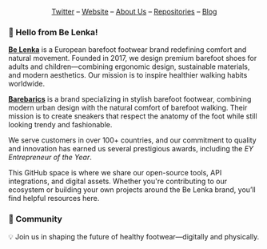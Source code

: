 <div align="center">
  
[Twitter](https://twitter.com/belenkabarefoot) – [Website](https://www.belenka.com) – [About Us](https://www.belenka.com/about-us/) – [Repositories](https://github.com/orgs/be-lenka/repositories) – [Blog](https://www.belenka.com/blog/)

</div>

### 👋 Hello from Be Lenka!

**[Be Lenka](https://www.belenka.com)** is a European barefoot footwear brand redefining comfort and natural movement. Founded in 2017, we design premium barefoot shoes for adults and children—combining ergonomic design, sustainable materials, and modern aesthetics. Our mission is to inspire healthier walking habits worldwide.

**[Barebarics](https://www.barebarics.com)** is a brand specializing in stylish barefoot footwear, combining modern urban design with the natural comfort of barefoot walking. Their mission is to create sneakers that respect the anatomy of the foot while still looking trendy and fashionable.

We serve customers in over 100+ countries, and our commitment to quality and innovation has earned us several prestigious awards, including the _EY Entrepreneur of the Year_.

This GitHub space is where we share our open-source tools, API integrations, and digital assets. Whether you're contributing to our ecosystem or building your own projects around the Be Lenka brand, you’ll find helpful resources here.

### 🤠 Community

💡 Join us in shaping the future of healthy footwear—digitally and physically.
